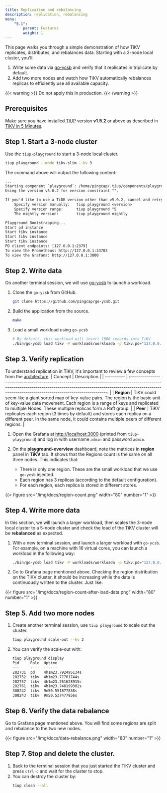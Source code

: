 ```yaml
---
title: Replication and rebalancing
description: replication, rebalancing
menu:
    "5.1":
        parent: Features
        weight: 1
---
```


This page walks you through a simple demonstration of how TiKV replicates, distributes, and rebalances data. Starting with a 3-node local cluster, you'll: 

1. Write some data via [go-ycsb](https://github.com/pingcap/go-ycsb) and verify that it replicates in triplicate by default.
2. Add two more nodes and watch how TiKV automatically rebalances replicas to efficiently use all available capacity.

{{< warning >}}
Do not apply this in production.
{{< /warning >}}


## Prerequisites

Make sure you have installed [TiUP](https://github.com/pingcap/tiup) version **v1.5.2** or above as described in [TiKV in 5 Minutes](../../tikv-in-5-minutes).


## Step 1. Start a 3-node cluster

Use the `tiup-playground` to start a 3-node local cluster.
```sh
tiup playground --mode tikv-slim --kv 3
```

The command above will output the following content:
```txt
...
Starting component `playground`: /home/pingcap/.tiup/components/playground/v1.5.0/tiup-playground --mode tikv-slim --kv 3
Using the version v5.0.2 for version constraint "".

If you'd like to use a TiDB version other than v5.0.2, cancel and retry with the following arguments:
    Specify version manually:   tiup playground <version>
    Specify version range:      tiup playground ^5
    The nightly version:        tiup playground nightly

Playground Bootstrapping...
Start pd instance
Start tikv instance
Start tikv instance
Start tikv instance
PD client endpoints: [127.0.0.1:2379]
To view the Prometheus: http://127.0.0.1:33703
To view the Grafana: http://127.0.0.1:3000
```

## Step 2. Write data

On another terminal session, we will use [go-ycsb](https://github.com/pingcap/go-ycsb) to launch a workload.

1. Clone the `go-ycsb` from GitHub.
    ```sh
    git clone https://github.com/pingcap/go-ycsb.git
    ```
2. Build the application from the source.
    ```sh
    make
    ```
3. Load a small workload using `go-ycsb`
    ```sh
    # By default, this workload will insert 1000 records into TiKV
    ./bin/go-ycsb load tikv -P workloads/workloada -p tikv.pd="127.0.0.1:2379" -p tikv.type="raw" 
    ```

## Step 3. Verify replication

To understand replication in TiKV, it's important to review a few concepts from the [architecture](https://github.com/tikv/tikv#tikv-software-stack).
| Concept    |                                                                                                           Description                                                                                                            |
| ---------- | :------------------------------------------------------------------------------------------------------------------------------------------------------------------------------------------------------------------------------: |
| **Region** | TiKV could seem like a giant sorted map of key-value pairs. The region is the basic unit of key-value data movement. Each region is a range of keys and replicated to multiple Nodes. These multiple replicas form a Raft group. |
| **Peer**   |                             TiKV replicates each region (3 times by default) and stores each replica on a different peer. In the same node, it could contains multiple peers of  different regions.                              |

1. Open the Grafana at [http://localhost:3000](http://localhost:3000) (printed from `tiup-playground`) and log in with username `admin` and password `admin`.

2. On the **playground-overview** dashboard, note the matrices in **region** panel in **TiKV** tab. It shows that the Regions count is the same on all three nodes. This indicates that:
   *  There is only one region. These are the small workload that we use `go-ycsb` injected.
   * Each region has 3 replicas (according to the default configuration).
   * For each region, each replica is stored in different stores.

{{< figure
    src="/img/docs/region-count.png"
    width="80"
    number="1" >}}

## Step 4. Write more data

In this section, we will launch a larger workload, then scales the 3-node local cluster to a 5-node cluster and check the load of the TiKV cluster will be **rebalanced** as expected.

1. With a new terminal session, and launch a larger workload with `go-ycsb`.
    For example, on a machine with 16 virtual cores, you can launch a workload in the following way:
   ```sh
   ./bin/go-ycsb load tikv -P workloads/workloada -p tikv.pd="127.0.0.1:2379" -p tikv.type="raw" -p tikv.conncount=16 -p threadcount=16 -p recordcount=1000000
   ```

2. Go to Grafana page mentioned above. Checking the region distribution on the TiKV cluster, it should be increasing while the data is continuously written to the cluster. Just like:

{{< figure
    src="/img/docs/region-count-after-load-data.png"
    width="80"
    number="1" >}}

## Step 5. Add two more nodes

1. Create another terminal session, use `tiup playground` to scale out the cluster.
    ```sh
    tiup playground scale-out --kv 2
    ```
2. You can verify the scale-out with:
    ```sh
    tiup playground display
    Pid     Role  Uptime
    ---     ----  ------
    282731  pd    4h1m23.792495134s
    282752  tikv  4h1m23.77761744s
    282757  tikv  4h1m23.761628915s
    282761  tikv  4h1m23.748199302s
    308242  tikv  9m50.551877838s
    308243  tikv  9m50.537477856s
    ```

## Step 6. Verify the data rebalance

Go to Grafana page mentioned above. You will find some regions are split and rebalance to the two new nodes.

{{< figure
    src="/img/docs/data-rebalance.png"
    width="80"
    number="1" >}}


## Step 7. Stop and delete the cluster.

1. Back to the terminal session that you just started the TiKV cluster and press `ctrl-c` and wait for the cluster to stop.
2. You can destroy the cluster by:
    ```sh
    tiup clean --all
    ```
